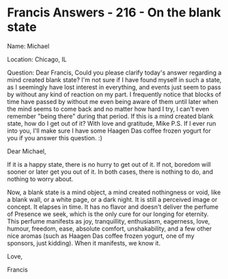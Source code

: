 # Francis Answers - 216 - On the blank state

Name: Michael&nbsp;

Location: Chicago, IL&nbsp;

Question: Dear Francis, Could you please clarify today's answer regarding a mind created blank state? I'm not sure if I have found myself in such a state, as I seemingly have lost interest in everything, and events just seem to pass by without any kind of reaction on my part. I frequently notice that blocks of time have passed by without me even being aware of them until later when the mind seems to come back and no matter how hard I try, I can't even remember "being there" during that period. If this is a mind created blank state, how do I get out of it? With love and gratitude, Mike P.S. If I ever run into you, I'll make sure I have some Haagen Das coffee frozen yogurt for you if you answer this question. :)

Dear Michael,

If it is a happy state, there is no hurry to get out of it. If not, boredom will sooner or later get you out of it. In both cases, there is nothing to do, and nothing to worry about.&nbsp;

Now, a blank state is a mind object, a mind created nothingness or void, like a blank wall, or a white page, or a dark night. It is still a perceived image or concept. It elapses in time. It has no flavor and doesn't deliver the perfume of Presence we seek, which is the only cure for our longing for eternity. This perfume manifests as joy, tranquillity, enthusiasm, eagerness, love, humour, freedom, ease, absolute comfort, unshakability, and a few other nice aromas (such as Haagen Das coffee frozen yogurt, one of my sponsors, just kidding). When it manifests, we know it.

Love,

Francis

